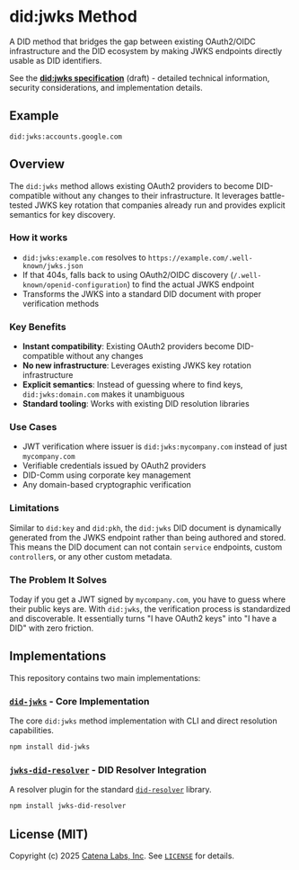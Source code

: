 # did:jwks Method

A DID method that bridges the gap between existing OAuth2/OIDC infrastructure and the DID ecosystem by making JWKS endpoints directly usable as DID identifiers.

See the **[did:jwks specification](./SPEC.md)** (draft) - detailed technical information, security considerations, and implementation details.

## Example

```
did:jwks:accounts.google.com
```

## Overview

The `did:jwks` method allows existing OAuth2 providers to become DID-compatible without any changes to their infrastructure. It leverages battle-tested JWKS key rotation that companies already run and provides explicit semantics for key discovery.

### How it works

- `did:jwks:example.com` resolves to `https://example.com/.well-known/jwks.json`
- If that 404s, falls back to using OAuth2/OIDC discovery (`/.well-known/openid-configuration`) to find the actual JWKS endpoint
- Transforms the JWKS into a standard DID document with proper verification methods

### Key Benefits

- **Instant compatibility**: Existing OAuth2 providers become DID-compatible without any changes
- **No new infrastructure**: Leverages existing JWKS key rotation infrastructure
- **Explicit semantics**: Instead of guessing where to find keys, `did:jwks:domain.com` makes it unambiguous
- **Standard tooling**: Works with existing DID resolution libraries

### Use Cases

- JWT verification where issuer is `did:jwks:mycompany.com` instead of just `mycompany.com`
- Verifiable credentials issued by OAuth2 providers
- DID-Comm using corporate key management
- Any domain-based cryptographic verification

### Limitations

Similar to `did:key` and `did:pkh`, the `did:jwks` DID document is dynamically generated from the JWKS endpoint rather than being authored and stored. This means the DID document can not contain `service` endpoints, custom `controller`s, or any other custom metadata.

### The Problem It Solves

Today if you get a JWT signed by `mycompany.com`, you have to guess where their public keys are. With `did:jwks`, the verification process is standardized and discoverable. It essentially turns "I have OAuth2 keys" into "I have a DID" with zero friction.

## Implementations

This repository contains two main implementations:

### [`did-jwks`](./packages/did-jwks) - Core Implementation

The core `did:jwks` method implementation with CLI and direct resolution capabilities.

```bash
npm install did-jwks
```

### [`jwks-did-resolver`](./packages/jwks-did-resolver) - DID Resolver Integration

A resolver plugin for the standard [`did-resolver`](https://github.com/decentralized-identity/did-resolver) library.

```bash
npm install jwks-did-resolver
```

## License (MIT)

Copyright (c) 2025 [Catena Labs, Inc](https://catenalabs.com). See [`LICENSE`](./LICENSE) for details.
